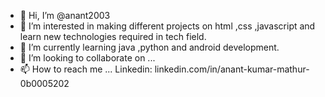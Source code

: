 - 👋 Hi, I’m @anant2003
- 👀 I’m interested in making different projects on html ,css ,javascript and learn new technologies required in tech field.
- 🌱 I’m currently learning java ,python and android development. 
- 💞️ I’m looking to collaborate on ...
- 📫 How to reach me ... Linkedin: linkedin.com/in/anant-kumar-mathur-0b0005202

<!---
anant2003/anant2003 is a ✨ special ✨ repository because its `README.md` (this file) appears on your GitHub profile.
You can click the Preview link to take a look at your changes.
--->
